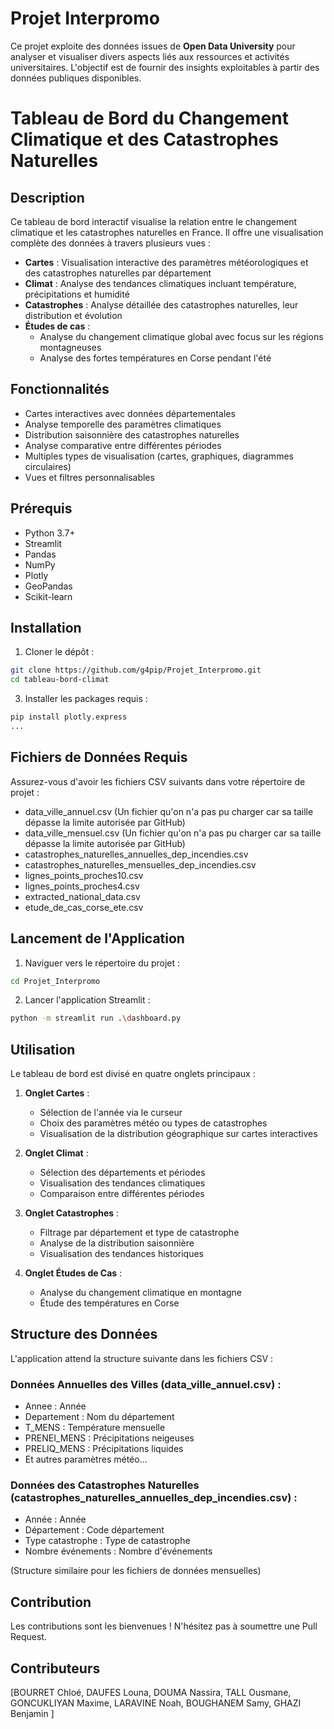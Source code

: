 # Projet Interpromo
Ce projet exploite des données issues de **Open Data University** pour analyser et visualiser divers aspects liés aux ressources et activités universitaires. 
L'objectif est de fournir des insights exploitables à partir des données publiques disponibles.


# Tableau de Bord du Changement Climatique et des Catastrophes Naturelles

## Description
Ce tableau de bord interactif visualise la relation entre le changement climatique et les catastrophes naturelles en France. Il offre une visualisation complète des données à travers plusieurs vues :

- **Cartes** : Visualisation interactive des paramètres météorologiques et des catastrophes naturelles par département
- **Climat** : Analyse des tendances climatiques incluant température, précipitations et humidité
- **Catastrophes** : Analyse détaillée des catastrophes naturelles, leur distribution et évolution
- **Études de cas** : 
  - Analyse du changement climatique global avec focus sur les régions montagneuses
  - Analyse des fortes températures en Corse pendant l'été

## Fonctionnalités
- Cartes interactives avec données départementales
- Analyse temporelle des paramètres climatiques
- Distribution saisonnière des catastrophes naturelles
- Analyse comparative entre différentes périodes
- Multiples types de visualisation (cartes, graphiques, diagrammes circulaires)
- Vues et filtres personnalisables

## Prérequis
- Python 3.7+
- Streamlit
- Pandas
- NumPy
- Plotly
- GeoPandas
- Scikit-learn

## Installation

1. Cloner le dépôt :
```bash
git clone https://github.com/g4pip/Projet_Interpromo.git
cd tableau-bord-climat
```
3. Installer les packages requis :
```bash
pip install plotly.express
...
```

## Fichiers de Données Requis
Assurez-vous d'avoir les fichiers CSV suivants dans votre répertoire de projet :
- data_ville_annuel.csv (Un fichier qu'on n'a pas pu charger car sa taille dépasse la limite autorisée par GitHub)
- data_ville_mensuel.csv (Un fichier qu'on n'a pas pu charger car sa taille dépasse la limite autorisée par GitHub)
- catastrophes_naturelles_annuelles_dep_incendies.csv
- catastrophes_naturelles_mensuelles_dep_incendies.csv
- lignes_points_proches10.csv
- lignes_points_proches4.csv
- extracted_national_data.csv
- etude_de_cas_corse_ete.csv

## Lancement de l'Application

1. Naviguer vers le répertoire du projet :
```bash
cd Projet_Interpromo
```

2. Lancer l'application Streamlit :
```bash
python -m streamlit run .\dashboard.py
```


## Utilisation
Le tableau de bord est divisé en quatre onglets principaux :

1. **Onglet Cartes** :
   - Sélection de l'année via le curseur
   - Choix des paramètres météo ou types de catastrophes
   - Visualisation de la distribution géographique sur cartes interactives

2. **Onglet Climat** :
   - Sélection des départements et périodes
   - Visualisation des tendances climatiques
   - Comparaison entre différentes périodes

3. **Onglet Catastrophes** :
   - Filtrage par département et type de catastrophe
   - Analyse de la distribution saisonnière
   - Visualisation des tendances historiques

4. **Onglet Études de Cas** :
   - Analyse du changement climatique en montagne
   - Étude des températures en Corse

## Structure des Données
L'application attend la structure suivante dans les fichiers CSV :

### Données Annuelles des Villes (data_ville_annuel.csv) :
- Annee : Année
- Departement : Nom du département
- T_MENS : Température mensuelle
- PRENEI_MENS : Précipitations neigeuses
- PRELIQ_MENS : Précipitations liquides
- Et autres paramètres météo...

### Données des Catastrophes Naturelles (catastrophes_naturelles_annuelles_dep_incendies.csv) :
- Année : Année
- Département : Code département
- Type catastrophe : Type de catastrophe
- Nombre événements : Nombre d'événements

(Structure similaire pour les fichiers de données mensuelles)

## Contribution
Les contributions sont les bienvenues ! N'hésitez pas à soumettre une Pull Request.

## Contributeurs
[BOURRET Chloé,
DAUFES Louna,
DOUMA Nassira,
TALL Ousmane,
GONCUKLIYAN Maxime,
LARAVINE Noah,
BOUGHANEM Samy,
GHAZI Benjamin
]
